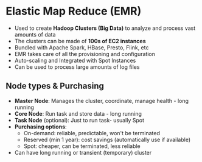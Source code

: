 # Elastic Map Reduce (EMR)
- Used to create **Hadoop Clusters (Big Data)** to analyze and process vast amounts of data
- The clusters can be made of **100s of EC2 instances**
- Bundled with Apache Spark, HBase, Presto, Flink, etc
- EMR takes care of all the provisioning and configuration
- Auto-scaling and Integrated with Spot Instances
- Can be used to process large amounts of log files

## Node types & Purchasing
- **Master Node**: Manages the cluster, coordinate, manage health - long running
- **Core Node**: Run task and store data - long running
- **Task Node** (optional): Just to run task- usually Spot
- **Purchasing options**:
  - On-demand: reliable, predictable, won't be terminated
  - Reserved (min 1 year): cost savings (automatically use if available)
  - Spot: cheaper, can be terminated, less reliable
- Can have long running or transient (temporary) cluster